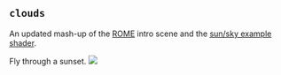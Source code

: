 ## `clouds`
An updated mash-up of the [ROME](https://github.com/dataarts/3-dreams-of-black) intro scene and the [sun/sky example shader](http://threejs.org/examples/webgl_shaders_sky.html).

Fly through a sunset.
![](http://i.imgur.com/Qd0BIhJ.png)
